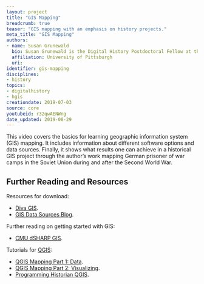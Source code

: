 ```yaml
---
layout: project
title: "GIS Mapping"
breadcrumb: true
teaser: "GIS mapping with an emphasis on history projects."
meta_title: "GIS Mapping"
authors:
- name: Susan Grunewald
  bio: Susan Grunewald is the Digital History Postdoctoral Fellow at the University of Pittsburgh’s World History Center. She received her PhD from Carnegie Mellon University, where she was a two-time A.W. Mellon Fellow in Digital Humanities. Her research focuses on Soviet history, particularly German prisoners of war in the USSR during and after the Second World War.
  affiliation: University of Pittsburgh
  uri:
identifier: gis-mapping
disciplines:
- history
topics:
- digitalhistory
- hgis
creationdate: 2019-07-03
source: core
youtubeid: r32qwAENWng
date_updated: 2019-08-29
---
```



This video covers the basics for learning geographic information system (GIS) mapping. It includes information about different software options and data sources. Finally, it shows what results one can achieve in a historical GIS project through the author’s work mapping German prisoner of war camps in the Soviet Union during and after the Second World War.

## Further Reading and Resources

Resources for download:
  - [Diva GIS](http://www.diva-gis.org/).
  - [GIS Data Sources Blog](https://dragons8mycat.com/gis-data-sources/).

Further reading on getting started with GIS:
  - [CMU dSHARP GIS](http://dsharp.library.cmu.edu/gis-mapping/).

Tutorials for [QGIS](https://www.qgis.org/en/site/):
  - [QGIS Mapping Part 1: Data](http://www.abstractualized.com/2015/10/how-to-map-gulag-data.html).
  - [QGIS Mapping Part 2: Visualizing](http://www.abstractualized.com/2015/11/how-to-map-gulag-visualizing.html).
  - [Programming Historian QGIS](https://programminghistorian.org/en/lessons/qgis-layers).

